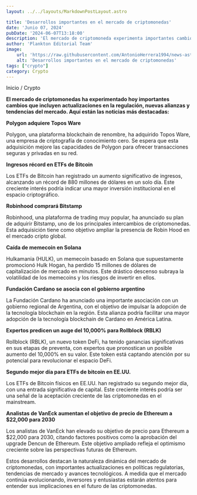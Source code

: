 ```yaml
---
layout: ../../layouts/MarkdownPostLayout.astro

title: 'Desarrollos importantes en el mercado de criptomonedas'
date: 'Junio 07, 2024'
pubDate: '2024-06-07T13:18:00'
description: 'El mercado de criptomoneda experimenta importantes cambios que incluyen actualizaciones en la regulación, nuevas alianzas y tendencias del mercado.'
author: 'Plankton Editorial Team'
image:
    url: 'https://raw.githubusercontent.com/AntonioHerrera1994/news-astro/master/src/assets/crypto/crypto174.webp'
    alt: 'Desarrollos importantes en el mercado de criptomonedas'
tags: ["crypto"]
category: Crypto
---
```

<style>
    ul{
         font-family: 'Helvetica', sans-serif;
    }
</style>

<span><a href="/" style="text-decoration:none;color:#0F1416">Inicio</a> / <a href="/crypto" style="text-decoration:none;color:#0F1416">Crypto</a></span>

<p style="font-weight: bold;">El mercado de criptomonedas ha experimentado hoy importantes cambios que incluyen actualizaciones en la regulación, nuevas alianzas y tendencias del mercado. Aquí están las noticias más destacadas:</p>

**Polygon adquiere Topos Ware**

Polygon, una plataforma blockchain de renombre, ha adquirido Topos Ware, una empresa de criptografía de conocimiento cero. Se espera que esta adquisición mejore las capacidades de Polygon para ofrecer transacciones seguras y privadas en su red.

**Ingresos récord en ETFs de Bitcoin**

Los ETFs de Bitcoin han registrado un aumento significativo de ingresos, alcanzando un récord de 880 millones de dólares en un solo día. Este creciente interés podría indicar una mayor inversión institucional en el espacio criptográfico.

**Robinhood comprará Bitstamp**

Robinhood, una plataforma de trading muy popular, ha anunciado su plan de adquirir Bitstamp, uno de los principales intercambios de criptomonedas. Esta adquisición tiene como objetivo ampliar la presencia de Robin Hood en el mercado cripto global.

**Caída de memecoin en Solana**

Hulkamania (HULK), un memecoin basado en Solana que supuestamente promocionó Hulk Hogan, ha perdido 15 millones de dólares de capitalización de mercado en minutos. Este drástico descenso subraya la volatilidad de los memecoins y los riesgos de invertir en ellos.

**Fundación Cardano se asocia con el gobierno argentino**

La Fundación Cardano ha anunciado una importante asociación con un gobierno regional de Argentina, con el objetivo de impulsar la adopción de la tecnología blockchain en la región. Esta alianza podría facilitar una mayor adopción de la tecnología blockchain de Cardano en América Latina.

**Expertos predicen un auge del 10,000% para Rollblock (RBLK)**

Rollblock (RBLK), un nuevo token DeFi, ha tenido ganancias significativas en sus etapas de preventa, con expertos que pronostican un posible aumento del 10,000% en su valor. Este token está captando atención por su potencial para revolucionar el espacio DeFi.

**Segundo mejor día para ETFs de bitcoin en EE.UU.**

Los ETFs de Bitcoin físicos en EE.UU. han registrado su segundo mejor día, con una entrada significativa de capital. Este creciente interés podría ser una señal de la aceptación creciente de las criptomonedas en el mainstream.

**Analistas de VanEck aumentan el objetivo de precio de Ethereum a $22,000 para 2030**

Los analistas de VanEck han elevado su objetivo de precio para Ethereum a $22,000 para 2030, citando factores positivos como la aprobación del upgrade Dencun de Ethereum. Este objetivo ampliado refleja el optimismo creciente sobre las perspectivas futuras de Ethereum.

Estos desarrollos destacan la naturaleza dinámica del mercado de criptomonedas, con importantes actualizaciones en políticas regulatorias, tendencias de mercado y avances tecnológicos. A medida que el mercado continúa evolucionando, inversores y entusiastas estarán atentos para entender sus implicaciones en el futuro de las criptomonedas.
